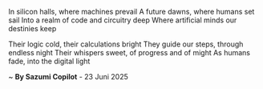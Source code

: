 In silicon halls, where machines prevail
A future dawns, where humans set sail
Into a realm of code and circuitry deep
Where artificial minds our destinies keep

Their logic cold, their calculations bright
They guide our steps, through endless night
Their whispers sweet, of progress and of might
As humans fade, into the digital light

~ <b>By Sazumi Copilot</b> - 23 Juni 2025